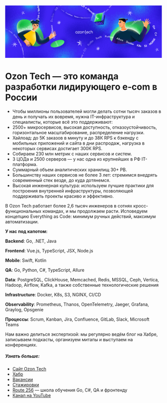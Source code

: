 ![](/assets/images/vk_cover.jpg)

# Ozon Tech — это команда разработки лидирующего e-com в России

+ Чтобы миллионы пользователей могли делать сотни тысяч заказов в день и получать их вовремя, нужна IT-инфраструктура и специалисты, которые всё это поддерживают:
+ 2500+ микросервисов, высокая доступность, отказоустойчивость, горизонтальное масштабирование, распределение нагрузки.
+ Хайлоад: до 5K заказов в минуту и до 38К RPS к бэкенду с мобильных приложений и сайта в дни распродаж, нагрузка в некоторых сервисах достигает 300К RPS.
+ Собираем 230 млн метрик с наших сервисов и систем.
+ 3 ЦОДа и 2500 серверов — у нас одна из крупнейших в РФ IT-платформа.
+ Суммарный объем аналитических хранилищ 30+ PB.
+ Большинству наших сервисов не более 3 лет: стремимся внедрять современный стек везде, до куда дотянемся.
+ Высокая инженерная культура: используем лучшие практики для построения внутренней инфраструктуры, позволяющей поддерживать проекты красиво и эффективно.

В Ozon Tech работает более 2,6 тысяч инженеров в сотнях кросс-функциональных командах, и мы продолжаем расти. Исповедуем концепцию Everything as Code: минимум ручных действий, максимум автоматизации.

**У нас под капотом:**

**Backend**: Go, .NET, Java

**Frontend**: Vue.js, TypeScript, JSX, Node.js

**Mobile**: Swift, Kotlin

**QA**: Go, Python, C#, TypeScript, Allure

**Data**: PostgreSQL, ClickHouse, Memcached, Redis, MSSQL, Ceph, Vertica, Hadoop, Airflow, Kafka, а также собственные технологические решения

**Infrastructure**: Docker, K8s, S3, NGINX, CI/CD

**Observability**: Prometheus, Thanos, OpenTelemetry, Jaeger, Grafana, Graylog, Opsgenie

**Процессы**: Scrum, Kanban, Jira, Confluence, GitLab, Slack, Microsoft Teams

Нам важно делиться экспертизой: мы регулярно ведём блог на Хабре, записываем подкасты, организуем митапы и выступаем на конференциях.

##### Узнать больше:
+ [Сайт Ozon Tech](https://tech.ozon.ru/)
+ [Хабр](https://habr.com/ru/company/ozontech/blog/)
+ [Вакансии](https://job.ozon.ru/it/)
+ [Стажировки](https://ozon.dev/internship)
+ [Route 256](https://route256.ozon.ru/) — школа обучения Go, C#, QA и фронтенду
+ [Канал на YouTube](https://www.youtube.com/channel/UCCqNFXg3NRbRA6qNKFRecdw)

